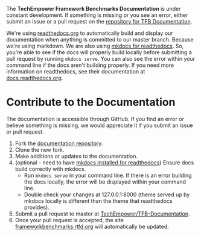The __TechEmpower Framework Benchmarks Documentation__ 
is under constant development. If something is missing 
or you see an error, either submit an issue or a pull 
request on the 
[repository for TFB Documentation](https://github.com/TechEmpower/TFB-Documentation).

We're using [readthedocs.org](https://readthedocs.org/) 
to automatically build and display our documentation when 
anything is committed to our master branch. Because we're 
using markdown. We are also using 
[mkdocs for readthedocs](http://mkdocs.readthedocs.org/en/latest/).
So, you're able to see if the docs will properly build locally 
before submitting a pull request by running `mkdocs serve`. 
You can also see the error within your command line if the docs 
aren't building properly. If you need more information on 
readthedocs, see their documentation at 
[docs.readthedocs.org](http://docs.readthedocs.org/en/latest/).

# Contribute to the Documentation
The documentation is accessible through GitHub. If you find an error or
believe something is missing, we would appreciate it if you submit 
an issue or pull request.

1. Fork the [documentation repository](https://github.com/TechEmpower/TFB-Documentation).
2. Clone the new fork.
3. Make additions or updates to the documentation.
4. (optional - need to have 
[mkdocs installed for readthedocs](http://docs.readthedocs.org/en/latest/getting_started.html#in-markdown)) 
Ensure docs build correctly with mkdocs.
    * Run `mkdocs serve` in your command line. If there is an error
    building the docs locally, the error will be displayed within your 
    command line.
    * Double check your changes at 127.0.0.1:8000 (theme served up by 
    mkdocs locally is different than the theme that readthedocs provides).
5. Submit a pull request to master at 
[TechEmpower/TFB-Documentation](https://github.com/TechEmpower/TFB-Documentation).
6. Once your pull request is accepted, the site 
[frameworkbenchmarks.rtfd.org](http://frameworkbenchmarks.readthedocs.org/en/latest/) 
will automatically be updated.
